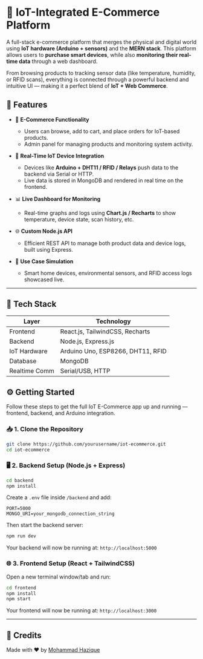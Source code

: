 # 🔌 IoT-Integrated E-Commerce Platform

A full-stack e-commerce platform that merges the physical and digital world using **IoT hardware (Arduino + sensors)** and the **MERN stack**. This platform allows users to **purchase smart devices**, while also **monitoring their real-time data** through a web dashboard.

From browsing products to tracking sensor data (like temperature, humidity, or RFID scans), everything is connected through a powerful backend and intuitive UI — making it a perfect blend of **IoT + Web Commerce**.


## 🌟 Features

- 🛒 **E-Commerce Functionality**
  - Users can browse, add to cart, and place orders for IoT-based products.
  - Admin panel for managing products and monitoring system activity.

- 🔌 **Real-Time IoT Device Integration**
  - Devices like **Arduino + DHT11 / RFID / Relays** push data to the backend via Serial or HTTP.
  - Live data is stored in MongoDB and rendered in real time on the frontend.

- 📊 **Live Dashboard for Monitoring**
  - Real-time graphs and logs using **Chart.js / Recharts** to show temperature, device state, scan history, etc.

- 🌐 **Custom Node.js API**
  - Efficient REST API to manage both product data and device logs, built using Express.

- 🧪 **Use Case Simulation**
  - Smart home devices, environmental sensors, and RFID access logs showcased live.

---

## 🧱 Tech Stack

| Layer         | Technology                         |
|---------------|-------------------------------------|
| Frontend      | React.js, TailwindCSS, Recharts     |
| Backend       | Node.js, Express.js                 |
| IoT Hardware  | Arduino Uno, ESP8266, DHT11, RFID   |
| Database      | MongoDB                             |
| Realtime Comm | Serial/USB, HTTP |


## ⚙️ Getting Started

Follow these steps to get the full IoT E-Commerce app up and running — frontend, backend, and Arduino integration.

### 📥 1. Clone the Repository

```bash
git clone https://github.com/yourusername/iot-ecommerce.git
cd iot-ecommerce
```

### 🖥️ 2. Backend Setup (Node.js + Express)

```bash
cd backend
npm install
```

Create a `.env` file inside `/backend` and add:

```env
PORT=5000
MONGO_URI=your_mongodb_connection_string
```

Then start the backend server:

```bash
npm run dev
```

Your backend will now be running at: `http://localhost:5000`

### 🌐 3. Frontend Setup (React + TailwindCSS)

Open a new terminal window/tab and run:

```bash
cd frontend
npm install
npm start
```

Your frontend will now be running at: `http://localhost:3000`


---

## 🙌 Credits

Made with ❤️ by [Mohammad Hazique](https://github.com/Hazique007)  







